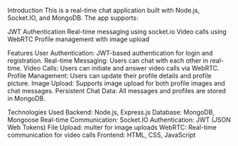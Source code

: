 Introduction
This is a real-time chat application built with Node.js, Socket.IO, and MongoDB. The app supports:

JWT Authentication
Real-time messaging using socket.io
Video calls using WebRTC
Profile management with image upload

Features
User Authentication: JWT-based authentication for login and registration.
Real-time Messaging: Users can chat with each other in real-time.
Video Calls: Users can initiate and answer video calls via WebRTC.
Profile Management: Users can update their profile details and profile picture.
Image Upload: Supports image upload for both profile images and chat messages.
Persistent Chat Data: All messages and profiles are stored in MongoDB.

Technologies Used
Backend: Node.js, Express.js
Database: MongoDB, Mongoose
Real-time Communication: Socket.IO
Authentication: JWT (JSON Web Tokens)
File Upload: multer for image uploads
WebRTC: Real-time communication for video calls
Frontend: HTML, CSS, JavaScript

